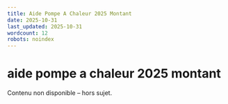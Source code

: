```yaml
---
title: Aide Pompe A Chaleur 2025 Montant
date: 2025-10-31
last_updated: 2025-10-31
wordcount: 12
robots: noindex
---
```


# aide pompe a chaleur 2025 montant

Contenu non disponible – hors sujet.